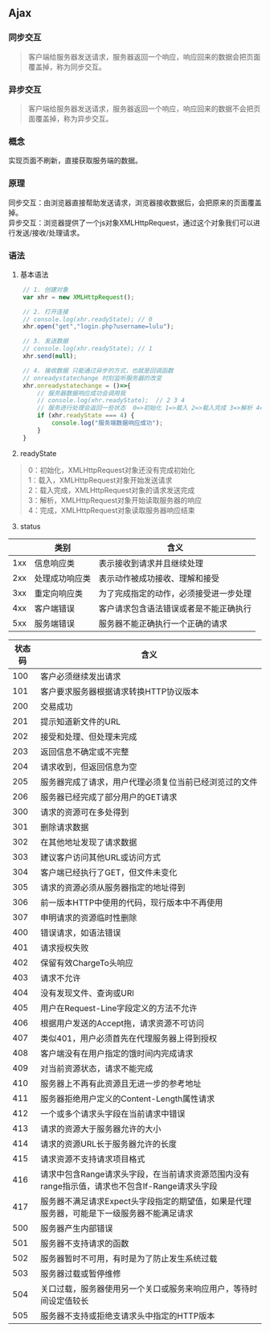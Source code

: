 ## Ajax

### 同步交互
> 客户端给服务器发送请求，服务器返回一个响应，响应回来的数据会把页面覆盖掉，称为同步交互。

### 异步交互
> 客户端给服务器发送请求，服务器返回一个响应，响应回来的数据不会把页面覆盖掉，称为异步交互。

### 概念
实现页面不刷新，直接获取服务端的数据。

### 原理
同步交互：由浏览器直接帮助发送请求，浏览器接收数据后，会把原来的页面覆盖掉。<br>
异步交互：浏览器提供了一个js对象XMLHttpRequest，通过这个对象我们可以进行发送/接收/处理请求。

### 语法
1. 基本语法
```javascript
    // 1. 创建对象
    var xhr = new XMLHttpRequest();

    // 2. 打开连接
    // console.log(xhr.readyState); // 0
    xhr.open("get","login.php?username=lulu");

    // 3. 发送数据
    // console.log(xhr.readyState); // 1
    xhr.send(null);

    // 4. 接收数据 只能通过异步的方式，也就是回调函数
    // onreadystatechange 时刻监听服务器的改变
    xhr.onreadystatechange = ()=>{
        // 服务器数据响应成功会调用我
        // console.log(xhr.readyState);  // 2 3 4
        // 服务进行处理会返回一些状态  0=>初始化 1=>载入 2=>载入完成 3=>解析 4=>完成
        if (xhr.readyState === 4) {
            console.log("服务端数据响应成功");
        }
    }
```
2. readyState
> 0：初始化，XMLHttpRequest对象还没有完成初始化 <br>
1：载入，XMLHttpRequest对象开始发送请求<br>
2：载入完成，XMLHttpRequest对象的请求发送完成<br>
3：解析，XMLHttpRequest对象开始读取服务器的响应<br>
4：完成，XMLHttpRequest对象读取服务器响应结束<br>
3. status

|  | 类别 | 含义 |
|-------|-------|---------------------|
| 1xx | 信息响应类 | 表示接收到请求并且继续处理|
| 2xx | 处理成功响应类 | 表示动作被成功接收、理解和接受|
| 3xx | 重定向响应类 | 为了完成指定的动作，必须接受进一步处理|
| 4xx | 客户端错误 | 客户请求包含语法错误或者是不能正确执行|
| 5xx | 服务端错误 | 服务器不能正确执行一个正确的请求|

| 状态码 | 含义 |
|-------|----------------------------|
|100 | 客户必须继续发出请求|
|101 | 客户要求服务器根据请求转换HTTP协议版本|
|200 | 交易成功|
|201 | 提示知道新文件的URL|
|202 | 接受和处理、但处理未完成|
|203 | 返回信息不确定或不完整|
|204 | 请求收到，但返回信息为空|
|205 | 服务器完成了请求，用户代理必须复位当前已经浏览过的文件|
|206 | 服务器已经完成了部分用户的GET请求|
|300 | 请求的资源可在多处得到|
|301 | 删除请求数据|
|302 | 在其他地址发现了请求数据|
|303 | 建议客户访问其他URL或访问方式|
|304 | 客户端已经执行了GET，但文件未变化|
|305 | 请求的资源必须从服务器指定的地址得到|
|306 | 前一版本HTTP中使用的代码，现行版本中不再使用|
|307 | 申明请求的资源临时性删除|
|400 | 错误请求，如语法错误|
|401 | 请求授权失败|
|402 | 保留有效ChargeTo头响应|
|403 | 请求不允许|
|404 | 没有发现文件、查询或URl|
|405 | 用户在Request-Line字段定义的方法不允许|
|406 | 根据用户发送的Accept拖，请求资源不可访问|
|407 | 类似401，用户必须首先在代理服务器上得到授权|
|408 | 客户端没有在用户指定的饿时间内完成请求|
|409 | 对当前资源状态，请求不能完成|
|410 | 服务器上不再有此资源且无进一步的参考地址|
|411 | 服务器拒绝用户定义的Content-Length属性请求|
|412 | 一个或多个请求头字段在当前请求中错误|
|413 | 请求的资源大于服务器允许的大小|
|414 | 请求的资源URL长于服务器允许的长度|
|415 | 请求资源不支持请求项目格式|
|416 | 请求中包含Range请求头字段，在当前请求资源范围内没有range指示值，请求也不包含If-Range请求头字段|
|417 | 服务器不满足请求Expect头字段指定的期望值，如果是代理服务器，可能是下一级服务器不能满足请求|
|500 | 服务器产生内部错误|
|501 | 服务器不支持请求的函数|
|502 | 服务器暂时不可用，有时是为了防止发生系统过载|
|503 | 服务器过载或暂停维修|
|504 | 关口过载，服务器使用另一个关口或服务来响应用户，等待时间设定值较长|
|505 | 服务器不支持或拒绝支请求头中指定的HTTP版本|